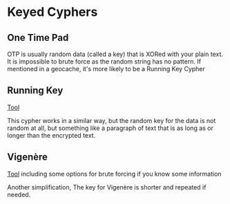 # Keyed Cyphers

## One Time Pad

OTP is usually random data (called a key) that is XORed with your plain text. It is impossible to brute force as the random string has no pattern. 
If mentioned in a geocache, it's more likely to be a Running Key Cypher

## Running Key

[Tool](https://www.cachesleuth.com/runningkey.html)

This cypher works in a similar way, but the random key for the data is not random at all, but something like a paragraph of text that is as long as or longer than the encrypted text. 

## Vigenère

[Tool](https://www.dcode.fr/vigenere-cipher) including some options for brute forcing if you know some information

Another simplification, The key for Vigenère is shorter and repeated if needed.

